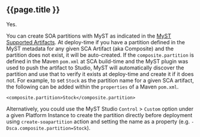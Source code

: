 ## {{page.title }} 

Yes.

You can create SOA partitions with MyST as indicated in the [MyST Supported Artifacts](https://docs.rubiconred.com/myst-studio/appendix/artifact/#sca). At deploy-time if you have a partition defined in the MyST metadata for any given SCA Artifact (aka Composite) and the partition does not exist, it will be auto-created. If the `composite.partition` is defined in the Maven `pom.xml` at SCA build-time and the MyST plugin was used to push the artifact to Studio, MyST will automatically discover the partition and use that to verify it exists at deploy-time and create it if it does not. For example, to set `Stock` as the partition name for a given SCA artifact, the following can be added within the `properties` of a Maven `pom.xml`.
```
<composite.partition>Stock</composite.partition>
```

Alternatively, you could use the MyST Studio  `Control` > `Custom` option under a given Platform Instance to create the partition directly before deployment using `create-soapartition` action and setting the name as a property (e.g. `-Dsca.composite.partition=Stock`).